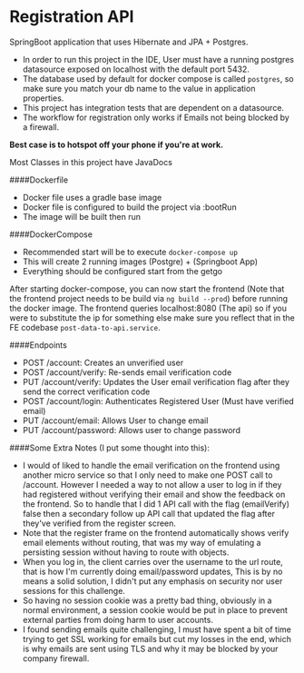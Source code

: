 # Registration API
SpringBoot application that uses Hibernate and JPA + Postgres.

- In order to run this project in the IDE, User must have a running postgres datasource exposed on localhost with the default port 5432. 
- The database used by default for docker compose is called `postgres`, so make sure you match your db name to the value in application properties. 
- This project has integration tests that are dependent on a datasource.
- The workflow for registration only works if Emails not being blocked by a firewall. 

**Best case is to hotspot off your phone if you're at work.** 

Most Classes in this project have JavaDocs

####Dockerfile
- Docker file uses a gradle base image
- Docker file is configured to build the project via :bootRun
- The image will be built then run

####DockerCompose
- Recommended start will be to execute `docker-compose up`
- This will create 2 running images (Postgre) + (Springboot App)
- Everything should be configured start from the getgo

After starting docker-compose, you can now start the frontend (Note that the frontend project needs to be build via `ng build --prod`) before running the docker image.
The frontend queries localhost:8080 (The api) so if you were to substitute the ip for something else make sure you reflect that in the FE codebase `post-data-to-api.service`.

####Endpoints
- POST /account: Creates an unverified user
- POST /account/verify: Re-sends email verification code
- PUT /account/verify: Updates the User email verification flag after they send the correct verification code
- POST /account/login: Authenticates Registered User (Must have verified email)
- PUT /account/email: Allows User to change email
- PUT /account/password: Allows user to change password

####Some Extra Notes (I put some thought into this):
- I would of liked to handle the email verification on the frontend using another micro service so that I only 
need to make one POST call to /account. However I needed a way to not allow a user to log in if they had registered without
verifying their email and show the feedback on the frontend. So to handle that I did 1 API call with the flag (emailVerify) false
then a secondary follow up API call that updated the flag after they've verified from the register screen.
- Note that the register frame on the frontend automatically shows verify email elements without routing, that was my
way of emulating a persisting session without having to route with objects.
- When you log in, the client carries over the username to the url route, that is how I'm currently doing email/password updates,
This is by no means a solid solution, I didn't put any emphasis on security nor user sessions for this challenge.
- So having no session cookie was a pretty bad thing, obviously in a normal environment, a session cookie would be put
in place to prevent external parties from doing harm to user accounts.
- I found sending emails quite challenging, I must have spent a bit of time trying to get SSL working for emails but cut
my losses in the end, which is why emails are sent using TLS and why it may be blocked by your company firewall.
 